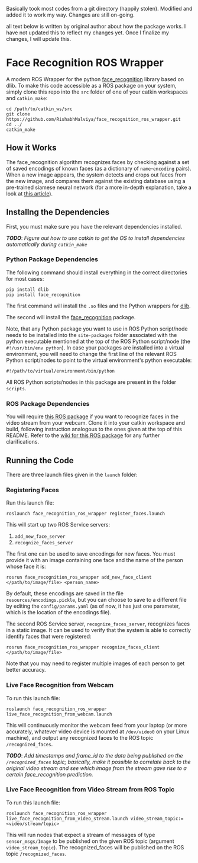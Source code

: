 Basically took most codes from a git directory (happily stolen). Modified and added it to work my way. Changes are still on-going.

all text below is written by original author about how the package works. I have not updated this to reflect my changes yet. Once I finalize my changes, I will update this.

# Face Recognition ROS Wrapper

A modern ROS Wrapper for the python [face_recognition](https://github.com/ageitgey/face_recognition) library based on dlib. To make this code accessible as a ROS package on your system, simply clone this repo into the `src` folder of one of your catkin workspaces and `catkin_make`:

    cd /path/to/catkin_ws/src
    git clone https://github.com/RishabhMalviya/face_recognition_ros_wrapper.git
    cd ../
    catkin_make


## How it Works

The face_recognition algorithm recognizes faces by checking against a set of saved encodings of known faces (as a dictionary of `name`-`encoding` pairs). When a new image appears, the system detects and crops out faces from the new image, and compares them against the existing database using a pre-trained siamese neural network (for a more in-depth explanation, take a look at [this article](https://www.pyimagesearch.com/2018/06/18/face-recognition-with-opencv-python-and-deep-learning/)).


## Installng the Dependencies

First, you must make sure you have the relevant dependencies installed.

***TODO***: *Figure out how to use catkin to get the OS to install dependencies automatically during `catkin_make`*

### Python Package Dependencies

The following command should install everything in the correct directories for most cases:

    pip install dlib
    pip install face_recognition

The first command will install the `.so` files and the Python wrappers for [dlib](http://dlib.net/).

The second will install the [face_recognition](https://github.com/ageitgey/face_recognition) package.

Note, that any Python package you want to use in ROS Python script/node needs to be installed into the  `site-packages` folder associated with the python executable mentioned at the top of the ROS Python script/node (the `#!/usr/bin/env python`). In case your packages are installed into a virtual environment, you will need to change the first line of the relevant ROS Python script/nodes to point to the  virtual environment's python executable:

    #!/path/to/virtual/environment/bin/python

All ROS Python scripts/nodes in this package are present in the folder `scripts`.

### ROS Package Dependencies

You will require [this ROS package](https://github.com/ros-drivers/video_stream_opencv) if you want to recognize faces in the video stream from your webcam. Clone it into your catkin workspace and build, following instruction analogous to the ones given at the top of this README. Refer to the [wiki for this ROS package](http://wiki.ros.org/video_stream_opencv) for any further clarifications.


## Running the Code

There are three launch files given in the `launch` folder:

### Registering Faces

Run this launch file:

    roslaunch face_recognition_ros_wrapper register_faces.launch

This will start up two ROS Service servers:

1. `add_new_face_server`
2. `recognize_faces_server`

The first one can be used to save encodings for new faces. You must provide it with an image containing one face and the name of the person whose face it is:

    rosrun face_recognition_ros_wrapper add_new_face_client </path/to/image/file> <person_name>

By default, these encodings are saved in the file `resources/encodings.pickle`, but you can choose to save to a different file by editing the `config/params.yaml` (as of now, it has just one parameter, which is the location of the encodings file).

The second ROS Service server, `recognize_faces_server`, recognizes faces in a static image. It can be used to verify that the system is able to correctly identify faces that were registered:

    rosrun face_recognition_ros_wrapper recognize_faces_client </path/to/image/file>

Note that you may need to register multiple images of each person to get better accuracy.

### Live Face Recognition from Webcam

To run this launch file:

    roslaunch face_recognition_ros_wrapper live_face_recognition_from_webcam.launch

This will continuously monitor the webcam feed from your laptop (or more accurately, whatever video device is mounted at `/dev/video0` on your Linux machine), and output any recognized faces to the ROS topic `/recognized_faces`.

***TODO***: *Add timestamps and frame_id to the data being published on the `/recognized_faces` topic; basically, make it possible to correlate back to the original video stream and see which image from the stream gave rise to a certain face_recognition prediction.*

### Live Face Recognition from Video Stream from ROS Topic

To run this launch file:

    roslaunch face_recognition_ros_wrapper live_face_recognition_from_video_stream.launch video_stream_topic:=<video/stream/topic>

This will run nodes that expect a stream of messages of type `sensor_msgs/Image` to be published on the given ROS topic (argument `video_stream_topic`). The recognized_faces will be published on the ROS topic `/recognized_faces`.
